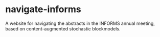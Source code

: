 navigate-informs
================

A website for navigating the abstracts in the INFORMS annual meeting, based on content-augmented stochastic blockmodels.
